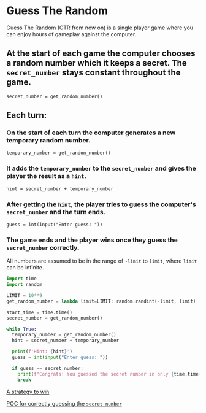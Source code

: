 # Guess The Random

Guess The Random (GTR from now on) is a single player game where you can enjoy hours of gameplay against the computer.

## At the start of each game the computer chooses a random number which it keeps a secret. The `secret_number` stays constant throughout the game.

`secret_number = get_random_number()`

## Each turn:

### On the start of each turn the computer generates a new temporary random number.

`temporary_number = get_random_number()`

### It adds the `temporary_number` to the `secret_number` and gives the player the result as a `hint`.

`hint = secret_number + temporary_number`

### After getting the `hint`, the player tries to guess the computer's `secret_number` and the turn ends.

`guess = int(input("Enter guess: "))`

### The game ends and the player wins once they guess the `secret_number` correctly. 

All numbers are assumed to be in the range of `-limit` to `limit`, where `limit` can be infinite.

```python
import time
import random

LIMIT = 10**9
get_random_number = lambda limit=LIMIT: random.randint(-limit, limit)

start_time = time.time()
secret_number = get_random_number()

while True:
  temporary_number = get_random_number()
  hint = secret_number + temporary_number

  print(f'Hint: {hint}')
  guess = int(input("Enter guess: "))

  if guess == secret_number:
    print(f"Congrats! You guessed the secret number in only {time.time() - start_time} seconds!")
    break
```

[A strategy to win](SOLUTION.md)

[POC for correctly guessing the `secret number`](guess_the_random.py)
